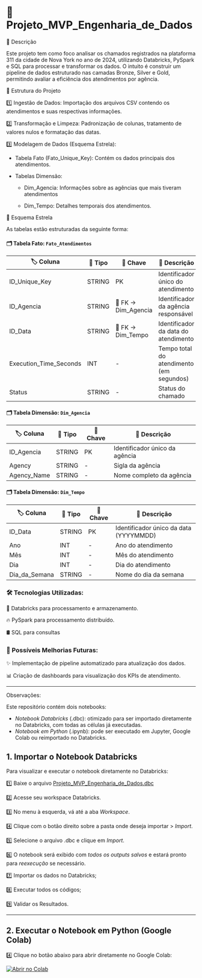 # 🚀 Projeto_MVP_Engenharia_de_Dados

📌 Descrição

Este projeto tem como foco analisar os chamados registrados na plataforma 311 da cidade de Nova York no ano de 2024, utilizando Databricks, PySpark e SQL para processar e transformar os dados. O intuito é construir um pipeline de dados estruturado nas camadas Bronze, Silver e Gold, permitindo avaliar a eficiência dos atendimentos por agência.

📁 Estrutura do Projeto

1️⃣ Ingestão de Dados: Importação dos arquivos CSV contendo os atendimentos e suas respectivas informações.

2️⃣ Transformação e Limpeza: Padronização de colunas, tratamento de valores nulos e formatação das datas.

3️⃣ Modelagem de Dados (Esquema Estrela):

  * Tabela Fato (Fato_Unique_Key): Contém os dados principais dos atendimentos.

  * Tabelas Dimensão:
    * Dim_Agencia: Informações sobre as agências que mais tiveram atendimentos
    
    * Dim_Tempo: Detalhes temporais dos atendimentos.
      

🌟 Esquema Estrela

As tabelas estão estruturadas da seguinte forma:

#### 🗂️ Tabela Fato: `Fato_Atendimentos`

| 🏷️ Coluna                 | 📌 Tipo  | 🔑 Chave            | 📖 Descrição                              |
|---------------------------|---------|---------------------|------------------------------------------|
| ID_Unique_Key            | STRING  | PK               | Identificador único do atendimento      |
| ID_Agencia               | STRING  | 🔗 FK → Dim_Agencia | Identificador da agência responsável    |
| ID_Data                  | STRING  | 🔗 FK → Dim_Tempo   | Identificador da data do atendimento    |
| Execution_Time_Seconds   | INT     | -                   | Tempo total do atendimento (em segundos) |
| Status                   | STRING  | -                   | Status do chamado                       |

#### 🗂️ Tabela Dimensão: `Dim_Agencia`

| 🏷️ Coluna   | 📌 Tipo  | 🔑 Chave  | 📖 Descrição                  |
|------------|---------|----------|--------------------------------|
| ID_Agencia | STRING  | PK    | Identificador único da agência |
| Agency     | STRING  | -        | Sigla da agência              |
| Agency_Name| STRING  | -        | Nome completo da agência      |

#### 🗂️ Tabela Dimensão: `Dim_Tempo`

| 🏷️ Coluna        | 📌 Tipo  | 🔑 Chave  | 📖 Descrição                           |
|------------------|---------|----------|---------------------------------------|
| ID_Data        | STRING  | PK       | Identificador único da data (YYYYMMDD) |
| Ano            | INT     | -        | Ano do atendimento                    |
| Mês            | INT     | -        | Mês do atendimento                    |
| Dia            | INT     | -        | Dia do atendimento                    |
| Dia_da_Semana  | STRING  | -        | Nome do dia da semana                 |


### 🛠️ Tecnologias Utilizadas:

💾 Databricks para processamento e armazenamento.

🔥 PySpark para processamento distribuído.

🛢️ SQL para consultas



### 🔮 Possíveis Melhorias Futuras:

✨ Implementação de pipeline automatizado para atualização dos dados.

📊 Criação de dashboards para visualização dos KPIs de atendimento.

---

Observações:

Este repositório contém dois notebooks:


- *Notebook Databricks* (.dbc): otimizado para ser importado diretamente no Databricks, com todas as células já executadas.
- *Notebook em Python* (.ipynb): pode ser executado em Jupyter, Google Colab ou reimportado no Databricks.


## 1. Importar o Notebook Databricks

Para visualizar e executar o notebook diretamente no Databricks:

1️⃣ Baixe o arquivo [Projeto_MVP_Engenharia_de_Dados.dbc](Projeto_MVP_Engenharia_de_Dados.dbc)

2️⃣ Acesse seu workspace Databricks.

3️⃣ No menu à esquerda, vá até a aba *Workspace*.

4️⃣ Clique com o botão direito sobre a pasta onde deseja importar > *Import*.

5️⃣ Selecione o arquivo .dbc e clique em *Import*.

6️⃣ O notebook será exibido com *todos os outputs salvos* e estará pronto para *reexecução* se necessário.

7️⃣ Importar os dados no Databricks;

8️⃣ Executar todos os códigos;

9️⃣ Validar os Resultados.

---

## 2. Executar o Notebook em Python (Google Colab)

4️⃣ Clique no botão abaixo para abrir diretamente no Google Colab:

[![Abrir no Colab](https://colab.research.google.com/assets/colab-badge.svg)](https://colab.research.google.com/github/HuriAnn/mvp-chamados-analytics/blob/main/Projeto_MVP_Engenharia_de_Dados.ipynb)


